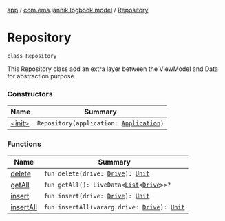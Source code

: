 [app](../../index.md) / [com.ema.jannik.logbook.model](../index.md) / [Repository](./index.md)

# Repository

`class Repository`

This Repository class add an extra layer between the ViewModel and Data for abstraction purpose

### Constructors

| Name | Summary |
|---|---|
| [&lt;init&gt;](-init-.md) | `Repository(application: `[`Application`](https://developer.android.com/reference/android/app/Application.html)`)` |

### Functions

| Name | Summary |
|---|---|
| [delete](delete.md) | `fun delete(drive: `[`Drive`](../-drive/index.md)`): `[`Unit`](https://kotlinlang.org/api/latest/jvm/stdlib/kotlin/-unit/index.html) |
| [getAll](get-all.md) | `fun getAll(): LiveData<`[`List`](https://kotlinlang.org/api/latest/jvm/stdlib/kotlin.collections/-list/index.html)`<`[`Drive`](../-drive/index.md)`>>?` |
| [insert](insert.md) | `fun insert(drive: `[`Drive`](../-drive/index.md)`): `[`Unit`](https://kotlinlang.org/api/latest/jvm/stdlib/kotlin/-unit/index.html) |
| [insertAll](insert-all.md) | `fun insertAll(vararg drive: `[`Drive`](../-drive/index.md)`): `[`Unit`](https://kotlinlang.org/api/latest/jvm/stdlib/kotlin/-unit/index.html) |
